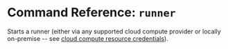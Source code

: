 # Command Reference: `runner`

Starts a runner (either via any supported cloud compute provider or locally
on-premise -- see
[cloud compute resource credentials](/doc/self-hosted-runners#cloud-compute-resource-credentials)).
